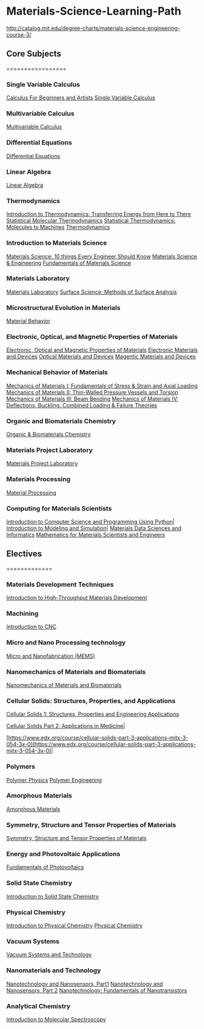 # Materials-Science-Learning-Path
http://catalog.mit.edu/degree-charts/materials-science-engineering-course-3/

## Core Subjects
=================

### Single Variable Calculus
[Calculus For Beginners and Artists](http://www-math.mit.edu/~djk/calculus_beginners/)
[Single Variable Calculus](https://ocw.mit.edu/courses/mathematics/18-01sc-single-variable-calculus-fall-2010/)

### Multivariable Calculus
[Multivariable Calculus](https://ocw.mit.edu/courses/mathematics/18-02sc-multivariable-calculus-fall-2010/)

### Differential Equations
[Differential Equations](https://ocw.mit.edu/courses/mathematics/18-03sc-differential-equations-fall-2011/)

### Linear Algebra
[Linear Algebra](https://ocw.mit.edu/courses/mathematics/18-06sc-linear-algebra-fall-2011/)

### Thermodynamics
[Introduction to Thermodynamics: Transferring Energy from Here to There](https://www.coursera.org/learn/thermodynamics-intro)
[Statistical Molecular Thermodynamics](https://www.coursera.org/learn/statistical-thermodynamics)
[Statistical Thermodynamics: Molecules to Machines](https://www.coursera.org/learn/statistical-thermodynamics-cm)
[Thermodynamics](https://www.edx.org/course/thermodynamics-iitbombayx-me209-1x-1#!)

### Introduction to Materials Science
[Materials Science: 10 things Every Engineer Should Know](https://www.coursera.org/learn/materials-science)
[Materials Science & Engineering](https://www.edx.org/course/materials-science-engineering-misisx-mse1x#!)
[Fundamentals of Materials Science](https://ocw.mit.edu/courses/materials-science-and-engineering/3-012-fundamentals-of-materials-science-fall-2005/)

### Materials Laboratory
[Materials Laboratory](https://ocw.mit.edu/courses/materials-science-and-engineering/3-014-materials-laboratory-fall-2006/)
[Surface Science: Methods of Surface Analysis](https://www.edx.org/course/surface-science-methods-surface-analysis-mephix-mephi006x#!)

### Microstructural Evolution in Materials
[Material Behavior](https://www.coursera.org/learn/material-behavior)

### Electronic, Optical, and Magnetic Properties of Materials
[Electronic, Optical and Magnetic Properties of Materials](https://ocw.mit.edu/courses/materials-science-and-engineering/3-024-electronic-optical-and-magnetic-properties-of-materials-spring-2013/)
[Electronic Materials and Devices](https://www.edx.org/course/electronic-materials-devices-mitx-3-15-1x-0)
[Optical Materials and Devices](https://www.edx.org/course/optical-materials-devices-mitx-3-15-2x-0#!)
[Magentic Materials and Devices](https://www.edx.org/course/magnetic-materials-devices-mitx-3-15-3x-0#!)

### Mechanical Behavior of Materials
[Mechanics of Materials I: Fundamentals of Stress & Strain and Axial Loading](https://www.coursera.org/learn/mechanics-1)
[Mechanics of Materials II: Thin-Walled Pressure Vessels and Torsion](https://www.coursera.org/learn/mechanics2)
[Mechanics of Materials III: Beam Bending](https://www.coursera.org/learn/beam-bending)
[Mechanics of Materials IV: Deflections, Buckling, Combined Loading & Failure Theories](https://www.coursera.org/learn/materials-structures)

### Organic and Biomaterials Chemistry
[Organic & Biomaterials Chemistry](https://ocw.mit.edu/courses/materials-science-and-engineering/3-034-organic-biomaterials-chemistry-fall-2005/)

### Materials Project Laboratory 
[Materials Project Laboratory](https://ocw.mit.edu/courses/materials-science-and-engineering/3-042-materials-project-laboratory-spring-2008/index.htm)

### Materials Processing 
[Material Processing](https://www.coursera.org/learn/material-science-engineering)

### Computing for Materials Scientists
[Introduction to Computer Science and Programming Using Python](https://www.edx.org/course/introduction-computer-science-mitx-6-00-1x-11)|
[Introduction to Modeling and Simulation](https://ocw.mit.edu/courses/materials-science-and-engineering/3-021j-introduction-to-modeling-and-simulation-spring-2012/index.htm)|
[Materials Data Sciences and Informatics](https://www.coursera.org/learn/material-informatics)
[Mathematics for Materials Scientists and Engineers](https://ocw.mit.edu/courses/materials-science-and-engineering/3-016-mathematics-for-materials-scientists-and-engineers-fall-2005/index.htm)




## Electives
=============

### Materials Development Techniques
[Introduction to High-Throughput Materials Development](https://www.coursera.org/learn/high-throughput)

### Machining
[Introduction to CNC](https://www.edx.org/course/introduction-computer-numerical-control-tenarisuniversity-cnc101x#!)

### Micro and Nano Processing technology
[Micro and Nanofabrication (MEMS)](https://www.edx.org/course/micro-nanofabrication-mems-epflx-memsx-0#!)

### Nanomechanics of Materials and Biomaterials
[Nanomechanics of Materials and Biomaterials](https://ocw.mit.edu/courses/materials-science-and-engineering/3-052-nanomechanics-of-materials-and-biomaterials-spring-2007/)

### Cellular Solids: Structures, Properties, and Applications
[Cellular Solids 1: Structures, Properties and Engineering Applications](https://www.edx.org/course/cellular-solids-1-structures-properties-mitx-3-054-1x-0)

[Cellular Solids Part 2: Applications in Medicine](https://www.edx.org/course/cellular-solids-part-2-applications-mitx-3-054-2x-0)|

[https://www.edx.org/course/cellular-solids-part-3-applications-mitx-3-054-3x-0](https://www.edx.org/course/cellular-solids-part-3-applications-mitx-3-054-3x-0)|

### Polymers
[Polymer Physics](https://ocw.mit.edu/courses/materials-science-and-engineering/3-063-polymer-physics-spring-2007/)
[Polymer Engineering](https://ocw.mit.edu/courses/materials-science-and-engineering/3-064-polymer-engineering-fall-2003/)

### Amorphous Materials
[Amorphous Materials](https://ocw.mit.edu/courses/materials-science-and-engineering/3-071-amorphous-materials-fall-2015/)

### Symmetry, Structure and Tensor Properties of Materials
[Symmetry, Structure and Tensor Properties of Materials](https://www.edx.org/course/symmetry-structure-tensor-properties-mitx-3-072x#!)

### Energy and Photovoltaic Applications
[Fundamentals of Photovoltaics](https://ocw.mit.edu/courses/mechanical-engineering/2-627-fundamentals-of-photovoltaics-fall-2013/)

### Solid State Chemistry
[Introduction to Solid State Chemistry](https://www.edx.org/course/introduction-solid-state-chemistry-mitx-3-091x-5)

### Physical Chemistry
[Introduction to Physical Chemistry](https://www.coursera.org/learn/physical-chemistry)
[Physical Chemistry](https://ocw.mit.edu/courses/chemistry/5-61-physical-chemistry-fall-2013/)

### Vacuum Systems
[Vacuum Systems and Technology](https://www.edx.org/course/vacuum-systems-technology-mephix-mephi004x)

### Nanomaterials and Technology
[Nanotechnology and Nanosensors, Part1](https://www.coursera.org/learn/nanotechnology1)
[Nanotechnology and Nanosensors, Part 2](https://www.coursera.org/learn/nanotechnology2)
[Nanotechnology: Fundamentals of Nanotransistors](https://www.edx.org/course/nanotechnology-fundamentals-purduex-nano530x)

### Analytical Chemistry
[Introduction to Molecular Spectroscopy](https://www.coursera.org/learn/spectroscopy)



